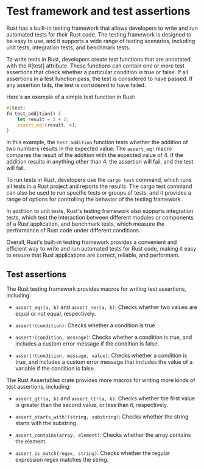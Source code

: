 # Test framework and test assertions

Rust has a built-in testing framework that allows developers to write and run automated tests for their Rust code. The testing framework is designed to be easy to use, and it supports a wide range of testing scenarios, including unit tests, integration tests, and benchmark tests.

To write tests in Rust, developers create test functions that are annotated with the #[test] attribute. These functions can contain one or more test assertions that check whether a particular condition is true or false. If all assertions in a test function pass, the test is considered to have passed. If any assertion fails, the test is considered to have failed.

Here's an example of a simple test function in Rust:

```rust
#[test]
fn test_addition() {
    let result = 2 + 2;
    assert_eq!(result, 4);
}
```

In this example, the `test_addition` function tests whether the addition of two numbers results in the expected value. The `assert_eq!` macro compares the result of the addition with the expected value of 4. If the addition results in anything other than 4, the assertion will fail, and the test will fail.

To run tests in Rust, developers use the `cargo test` command, which runs all tests in a Rust project and reports the results. The cargo test command can also be used to run specific tests or groups of tests, and it provides a range of options for controlling the behavior of the testing framework.

In addition to unit tests, Rust's testing framework also supports integration tests, which test the interaction between different modules or components of a Rust application, and benchmark tests, which measure the performance of Rust code under different conditions.

Overall, Rust's built-in testing framework provides a convenient and efficient way to write and run automated tests for Rust code, making it easy to ensure that Rust applications are correct, reliable, and performant.


## Test assertions

The Rust testing framework provides macros for writing test assertions, including:

* `assert_eq!(a, b)` and `assert_ne!(a, b)`: Checks whether two values are equal or not equal, respectively.

* `assert!(condition)`: Checks whether a condition is true.

* `assert!(condition, message)`: Checks whether a condition is true, and includes a custom error message if the condition is false.

* `assert!(condition, message, value)`: Checks whether a condition is true, and includes a custom error message that includes the value of a variable if the condition is false.

The Rust Assertables crate provides more macros for writing more kinds of test assertions, including:

* `assert_gt!(a, b)` and `assert_lt!(a, b)`: Checks whether the first value is greater than the second value, or less than it, respectively.

* `assert_starts_with!(string, substring)`: Checks whether the string starts with the substring.

* `assert_contains(array, element)`: Checks whether the array contains the element.

* `assert_is_match(regex, string)`: Checks whether the regular expression regex matches the string.

